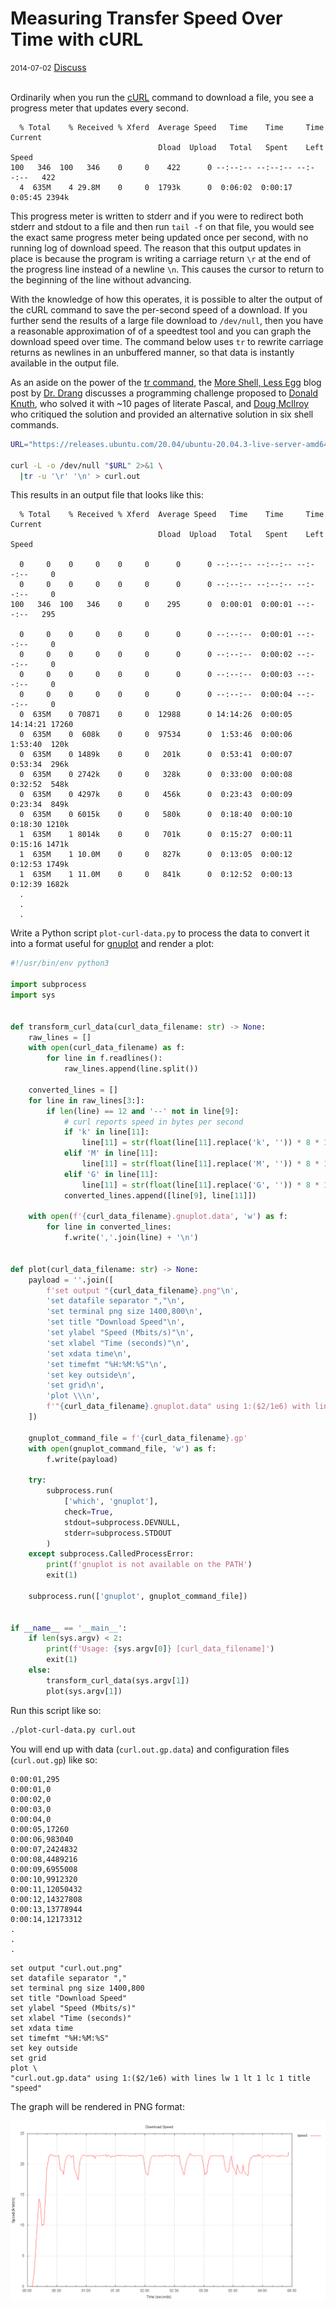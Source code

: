 # Measuring Transfer Speed Over Time with cURL

<div class="meta">
  <span class="date"><small>2014-07-02</small></span>
  <span class="discuss"><a class="github-button" href="https://github.com/copperlight/copperlight.github.io/issues" data-icon="octicon-issue-opened" aria-label="Discuss copperlight/copperlight.github.io on GitHub">Discuss</a></span>
</div><br/>

Ordinarily when you run the [cURL](http://curl.haxx.se/) command to download a file, you see a
progress meter that updates every second.

```text
  % Total    % Received % Xferd  Average Speed   Time    Time     Time  Current
                                 Dload  Upload   Total   Spent    Left  Speed
100   346  100   346    0     0    422      0 --:--:-- --:--:-- --:--:--   422
  4  635M    4 29.8M    0     0  1793k      0  0:06:02  0:00:17  0:05:45 2394k
```

This progress meter is written to stderr and if you were to redirect both stderr and stdout to a
file and then run `tail -f` on that file, you would see the exact same progress meter being updated
once per second, with no running log of download speed.  The reason that this output updates in
place is because the program is writing a carriage return `\r` at the end of the progress line
instead of a newline `\n`.  This causes the cursor to return to the beginning of the line without
advancing.

With the knowledge of how this operates, it is possible to alter the output of the cURL command to
save the per-second speed of a download.  If you further send the results of a large file download
to `/dev/null`, then you have a reasonable approximation of of a speedtest tool and you can graph
the download speed over time.  The command below uses `tr` to rewrite carriage returns as newlines
in an unbuffered manner, so that data is instantly available in the output file.

As an aside on the power of the [tr command](http://www.softpanorama.org/Tools/tr.shtml), the
[More Shell, Less Egg](http://www.leancrew.com/all-this/2011/12/more-shell-less-egg/) blog post by
[Dr. Drang](http://bitquill.com/home/2013/12/24/bqa-the-enigmatic-dr-drang) discusses a programming
challenge proposed to [Donald Knuth](http://en.wikipedia.org/wiki/Donald_Knuth), who solved it with
~10 pages of literate Pascal, and [Doug McIlroy](http://en.wikipedia.org/wiki/Douglas_McIlroy) who
critiqued the solution and provided an alternative solution in six shell commands.

```bash
URL="https://releases.ubuntu.com/20.04/ubuntu-20.04.3-live-server-amd64.iso"

curl -L -o /dev/null "$URL" 2>&1 \
  |tr -u '\r' '\n' > curl.out
```

This results in an output file that looks like this:

```text
  % Total    % Received % Xferd  Average Speed   Time    Time     Time  Current
                                 Dload  Upload   Total   Spent    Left  Speed

  0     0    0     0    0     0      0      0 --:--:-- --:--:-- --:--:--     0
  0     0    0     0    0     0      0      0 --:--:-- --:--:-- --:--:--     0
100   346  100   346    0     0    295      0  0:00:01  0:00:01 --:--:--   295

  0     0    0     0    0     0      0      0 --:--:--  0:00:01 --:--:--     0
  0     0    0     0    0     0      0      0 --:--:--  0:00:02 --:--:--     0
  0     0    0     0    0     0      0      0 --:--:--  0:00:03 --:--:--     0
  0     0    0     0    0     0      0      0 --:--:--  0:00:04 --:--:--     0
  0  635M    0 70871    0     0  12988      0 14:14:26  0:00:05 14:14:21 17260
  0  635M    0  608k    0     0  97534      0  1:53:46  0:00:06  1:53:40  120k
  0  635M    0 1489k    0     0   201k      0  0:53:41  0:00:07  0:53:34  296k
  0  635M    0 2742k    0     0   328k      0  0:33:00  0:00:08  0:32:52  548k
  0  635M    0 4297k    0     0   456k      0  0:23:43  0:00:09  0:23:34  849k
  0  635M    0 6015k    0     0   580k      0  0:18:40  0:00:10  0:18:30 1210k
  1  635M    1 8014k    0     0   701k      0  0:15:27  0:00:11  0:15:16 1471k
  1  635M    1 10.0M    0     0   827k      0  0:13:05  0:00:12  0:12:53 1749k
  1  635M    1 11.0M    0     0   841k      0  0:12:52  0:00:13  0:12:39 1682k
  .
  .
  .
```

Write a Python script `plot-curl-data.py` to process the data to convert it into a format useful for
[gnuplot](http://www.gnuplot.info/) and render a plot:

```python
#!/usr/bin/env python3

import subprocess
import sys


def transform_curl_data(curl_data_filename: str) -> None:
    raw_lines = []
    with open(curl_data_filename) as f:
        for line in f.readlines():
            raw_lines.append(line.split())

    converted_lines = []
    for line in raw_lines[3:]:
        if len(line) == 12 and '--' not in line[9]:
            # curl reports speed in bytes per second
            if 'k' in line[11]:
                line[11] = str(float(line[11].replace('k', '')) * 8 * 1024)
            elif 'M' in line[11]:
                line[11] = str(float(line[11].replace('M', '')) * 8 * 1048576)
            elif 'G' in line[11]:
                line[11] = str(float(line[11].replace('G', '')) * 8 * 1073741824)
            converted_lines.append([line[9], line[11]])

    with open(f'{curl_data_filename}.gnuplot.data', 'w') as f:
        for line in converted_lines:
            f.write(','.join(line) + '\n')


def plot(curl_data_filename: str) -> None:
    payload = ''.join([
        f'set output "{curl_data_filename}.png"\n',
        'set datafile separator ","\n',
        'set terminal png size 1400,800\n',
        'set title "Download Speed"\n',
        'set ylabel "Speed (Mbits/s)"\n',
        'set xlabel "Time (seconds)"\n',
        'set xdata time\n',
        'set timefmt "%H:%M:%S"\n',
        'set key outside\n',
        'set grid\n',
        'plot \\\n',
        f'"{curl_data_filename}.gnuplot.data" using 1:($2/1e6) with lines lw 1 lt 1 lc 1 title "speed"\n'
    ])

    gnuplot_command_file = f'{curl_data_filename}.gp'
    with open(gnuplot_command_file, 'w') as f:
        f.write(payload)

    try:
        subprocess.run(
            ['which', 'gnuplot'],
            check=True,
            stdout=subprocess.DEVNULL,
            stderr=subprocess.STDOUT
        )
    except subprocess.CalledProcessError:
        print(f'gnuplot is not available on the PATH')
        exit(1)

    subprocess.run(['gnuplot', gnuplot_command_file])


if __name__ == '__main__':
    if len(sys.argv) < 2:
        print(f'Usage: {sys.argv[0]} [curl_data_filename]')
        exit(1)
    else:
        transform_curl_data(sys.argv[1])
        plot(sys.argv[1])
```

Run this script like so:

```bash
./plot-curl-data.py curl.out
```

You will end up with data (`curl.out.gp.data`) and configuration files (`curl.out.gp`) like so:

```text
0:00:01,295
0:00:01,0
0:00:02,0
0:00:03,0
0:00:04,0
0:00:05,17260
0:00:06,983040
0:00:07,2424832
0:00:08,4489216
0:00:09,6955008
0:00:10,9912320
0:00:11,12050432
0:00:12,14327808
0:00:13,13778944
0:00:14,12173312
.
.
.
```

```text
set output "curl.out.png"
set datafile separator ","
set terminal png size 1400,800
set title "Download Speed"
set ylabel "Speed (Mbits/s)"
set xlabel "Time (seconds)"
set xdata time
set timefmt "%H:%M:%S"
set key outside
set grid
plot \
"curl.out.gp.data" using 1:($2/1e6) with lines lw 1 lt 1 lc 1 title "speed"
```

The graph will be rendered in PNG format:

![Curl Transfer Speed](/images/curl-out.png "Curl Transfer Speed")
